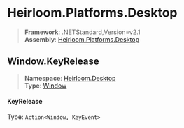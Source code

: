 # Heirloom.Platforms.Desktop

> **Framework**: .NETStandard,Version=v2.1  
> **Assembly**: [Heirloom.Platforms.Desktop][0]  

## Window.KeyRelease

> **Namespace**: [Heirloom.Desktop][0]  
> **Type**: [Window][1]  

#### KeyRelease

Type: `Action<Window, KeyEvent>`

[0]: ../Heirloom.Platforms.Desktop.md
[1]: Heirloom.Desktop.Window.md
